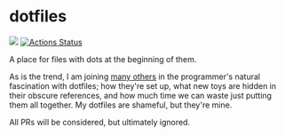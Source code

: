 # dotfiles

![](https://travis-ci.org/macintacos/dotfiles.svg?branch=master) [![Actions Status](https://github.com/macintacos/dotfiles/workflows/CI/badge.svg)](https://github.com/macintacos/dotfiles/actions)

A place for files with dots at the beginning of them.

As is the trend, I am joining [many others](https://dotfiles.github.io/) in the programmer's natural fascination with dotfiles; how they're set up, what new toys are hidden in their obscure references, and how much time we can waste just putting them all together. My dotfiles are shameful, but they're mine.

All PRs will be considered, but ultimately ignored.
